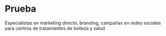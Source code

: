 # Prueba
Especialistas en marketing directo, branding, campañas en redes sociales para centros de tratamientos de belleza y salud
